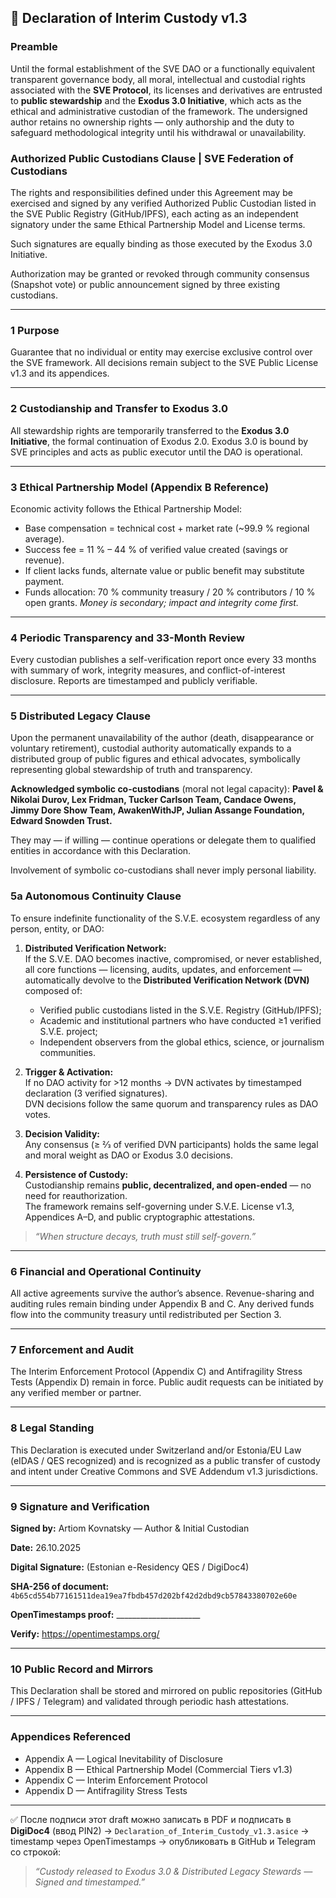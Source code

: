 ## 📘 **Declaration of Interim Custody v1.3**

### Preamble

Until the formal establishment of the SVE DAO or a functionally equivalent transparent governance body, all moral, intellectual and custodial rights associated with the **SVE Protocol**, its licenses and derivatives are entrusted to **public stewardship** and the **Exodus 3.0 Initiative**, which acts as the ethical and administrative custodian of the framework.
The undersigned author retains no ownership rights — only authorship and the duty to safeguard methodological integrity until his withdrawal or unavailability.


### Authorized Public Custodians Clause | SVE Federation of Custodians

The rights and responsibilities defined under this Agreement may be exercised and signed by any verified Authorized Public Custodian listed in the SVE Public Registry (GitHub/IPFS), each acting as an independent signatory under the same Ethical Partnership Model and License terms.

Such signatures are equally binding as those executed by the Exodus 3.0 Initiative.

Authorization may be granted or revoked through community consensus (Snapshot vote) or public announcement signed by three existing custodians.

---

### 1  Purpose

Guarantee that no individual or entity may exercise exclusive control over the SVE framework. All decisions remain subject to the SVE Public License v1.3 and its appendices.

---

### 2  Custodianship and Transfer to Exodus 3.0

All stewardship rights are temporarily transferred to the **Exodus 3.0 Initiative**, the formal continuation of Exodus 2.0. Exodus 3.0 is bound by SVE principles and acts as public executor until the DAO is operational.

---

### 3  Ethical Partnership Model (Appendix B Reference)

Economic activity follows the Ethical Partnership Model:

* Base compensation = technical cost + market rate (~99.9 % regional average).
* Success fee = 11 % – 44 % of verified value created (savings or revenue).
* If client lacks funds, alternate value or public benefit may substitute payment.
* Funds allocation: 70 % community treasury / 20 % contributors / 10 % open grants.
  *Money is secondary; impact and integrity come first.*

---

### 4  Periodic Transparency and 33-Month Review

Every custodian publishes a self-verification report once every 33 months with summary of work, integrity measures, and conflict-of-interest disclosure. Reports are timestamped and publicly verifiable.

---

### 5  Distributed Legacy Clause

Upon the permanent unavailability of the author (death, disappearance or voluntary retirement), custodial authority automatically expands to a distributed group of public figures and ethical advocates, symbolically representing global stewardship of truth and transparency.

**Acknowledged symbolic co-custodians** (moral not legal capacity):
**Pavel & Nikolai Durov, Lex Fridman, Tucker Carlson Team, Candace Owens, Jimmy Dore Show Team, AwakenWithJP, Julian Assange Foundation, Edward Snowden Trust.**

They may — if willing — continue operations or delegate them to qualified entities in accordance with this Declaration.

Involvement of symbolic co-custodians shall never imply personal liability.

### 5a  Autonomous Continuity Clause

To ensure indefinite functionality of the S.V.E. ecosystem regardless of any person, entity, or DAO:

1. **Distributed Verification Network:**  
   If the S.V.E. DAO becomes inactive, compromised, or never established, all core functions — licensing, audits, updates, and enforcement — automatically devolve to the **Distributed Verification Network (DVN)** composed of:
   - Verified public custodians listed in the S.V.E. Registry (GitHub/IPFS);  
   - Academic and institutional partners who have conducted ≥1 verified S.V.E. project;  
   - Independent observers from the global ethics, science, or journalism communities.

2. **Trigger & Activation:**  
   If no DAO activity for >12 months → DVN activates by timestamped declaration (3 verified signatures).  
   DVN decisions follow the same quorum and transparency rules as DAO votes.

3. **Decision Validity:**  
   Any consensus (≥ 2⁄3 of verified DVN participants) holds the same legal and moral weight as DAO or Exodus 3.0 decisions.

4. **Persistence of Custody:**  
   Custodianship remains **public, decentralized, and open-ended** — no need for reauthorization.  
   The framework remains self-governing under S.V.E. License v1.3, Appendices A–D, and public cryptographic attestations.

> *“When structure decays, truth must still self-govern.”*

---

### 6  Financial and Operational Continuity

All active agreements survive the author’s absence. Revenue-sharing and auditing rules remain binding under Appendix B and C. Any derived funds flow into the community treasury until redistributed per Section 3.

---

### 7  Enforcement and Audit

The Interim Enforcement Protocol (Appendix C) and Antifragility Stress Tests (Appendix D) remain in force. Public audit requests can be initiated by any verified member or partner.

---

### 8  Legal Standing

This Declaration is executed under Switzerland and/or Estonia/EU Law (eIDAS / QES recognized) and is recognized as a public transfer of custody and intent under Creative Commons and SVE Addendum v1.3 jurisdictions.

---

### 9  Signature and Verification

**Signed by:** Artiom Kovnatsky — Author & Initial Custodian

**Date:** 26.10.2025

**Digital Signature:** (Estonian e-Residency QES / DigiDoc4)

**SHA-256 of document:** `4b65cd554b77161511dea19ea7fbdb457d202bf42d2dbd9cb57843380702e60e`

**OpenTimestamps proof:** _____________________

**Verify:** https://opentimestamps.org/

---

### 10  Public Record and Mirrors

This Declaration shall be stored and mirrored on public repositories (GitHub / IPFS / Telegram) and validated through periodic hash attestations.

---

### Appendices Referenced

* Appendix A — Logical Inevitability of Disclosure
* Appendix B — Ethical Partnership Model (Commercial Tiers v1.3)
* Appendix C — Interim Enforcement Protocol
* Appendix D — Antifragility Stress Tests

---

✅ После подписи этот draft можно записать в PDF и подписать в **DigiDoc4** (ввод PIN2) → `Declaration_of_Interim_Custody_v1.3.asice` → timestamp через OpenTimestamps → опубликовать в GitHub и Telegram со строкой:

> *“Custody released to Exodus 3.0 & Distributed Legacy Stewards — Signed and timestamped.”*
